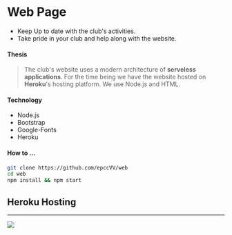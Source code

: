 # Web Page

* Keep Up to date with the club's activities.
* Take pride in your club and help along with the website.

#### Thesis

> The club's website uses a modern architecture of __serveless applications__. For the time being we have the website hosted on __Heroku__'s hosting platform. We use Node.js and HTML.

#### Technology
* Node.js 
* Bootstrap 
* Google-Fonts 
* Heroku

#### How to ...
 
```bash
git clone https://github.com/epccVV/web
cd web
npm install && npm start
```


## Heroku Hosting
---

<a href="https://acmepcc.herokuapp.com/">
<img src="https://camo.githubusercontent.com/c0824806f5221ebb7d25e559568582dd39dd1170/68747470733a2f2f7777772e6865726f6b7563646e2e636f6d2f6465706c6f792f627574746f6e2e706e67"></a>
